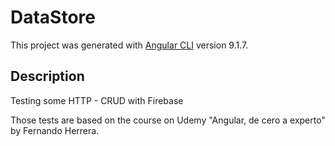 # DataStore

This project was generated with [Angular CLI](https://github.com/angular/angular-cli) version 9.1.7.

## Description

Testing some HTTP - CRUD with Firebase

Those tests are based on the course on Udemy "Angular, de cero a experto" by Fernando Herrera.

